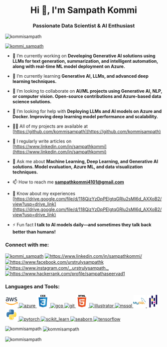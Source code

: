 <h1 align="center">Hi 👋, I'm Sampath Kommi</h1>
<h3 align="center">Passionate Data Scientist & AI Enthusiast</h3>

<p align="left"> <img src="https://komarev.com/ghpvc/?username=kommisampath&label=Profile%20views&color=0e75b6&style=flat" alt="kommisampath" /> </p>

<p align="left"> <a href="https://twitter.com/kommi_sampath" target="blank"><img src="https://img.shields.io/twitter/follow/kommi_sampath?logo=twitter&style=for-the-badge" alt="kommi_sampath" /></a> </p>

- 🔭 I’m currently working on **Developing Generative AI solutions using LLMs for text generation, summarization, and intelligent automation, along with real-time ML model deployment on Azure.**

- 🌱 I’m currently learning **Generative AI, LLMs, and advanced deep learning techniques.**

- 👯 I’m looking to collaborate on **AI/ML projects using Generative AI, NLP, or computer vision. Open-source contributions and Azure-based data science solutions.**

- 🤝 I’m looking for help with **Deploying LLMs and AI models on Azure and Docker. Improving deep learning model performance and scalability.**

- 👨‍💻 All of my projects are available at [https://github.com/kommisampath](https://github.com/kommisampath)

- 📝 I regularly write articles on [https://www.linkedin.com/in/sampathkommi](https://www.linkedin.com/in/sampathkommi)

- 💬 Ask me about **Machine Learning, Deep Learning, and Generative AI solutions. Model evaluation, Azure ML, and data visualization techniques.**

- 📫 How to reach me **sampathkommi4101@gmail.com**

- 📄 Know about my experiences [https://drive.google.com/file/d/118QizYzDpPElgtqGRlu2sMl6d_AXXoB2/view?usp=drive_link](https://drive.google.com/file/d/118QizYzDpPElgtqGRlu2sMl6d_AXXoB2/view?usp=drive_link)

- ⚡ Fun fact **I talk to AI models daily—and sometimes they talk back better than humans!**

<h3 align="left">Connect with me:</h3>
<p align="left">
<a href="https://twitter.com/kommi_sampath" target="blank"><img align="center" src="https://raw.githubusercontent.com/rahuldkjain/github-profile-readme-generator/master/src/images/icons/Social/twitter.svg" alt="kommi_sampath" height="30" width="40" /></a>
<a href="https://linkedin.com/in/https://www.linkedin.com/in/sampathkommi/" target="blank"><img align="center" src="https://raw.githubusercontent.com/rahuldkjain/github-profile-readme-generator/master/src/images/icons/Social/linked-in-alt.svg" alt="https://www.linkedin.com/in/sampathkommi/" height="30" width="40" /></a>
<a href="https://fb.com/https://www.facebook.com/urstrulysampathk" target="blank"><img align="center" src="https://raw.githubusercontent.com/rahuldkjain/github-profile-readme-generator/master/src/images/icons/Social/facebook.svg" alt="https://www.facebook.com/urstrulysampathk" height="30" width="40" /></a>
<a href="https://instagram.com/https://www.instagram.com/_.urstrulysampath._" target="blank"><img align="center" src="https://raw.githubusercontent.com/rahuldkjain/github-profile-readme-generator/master/src/images/icons/Social/instagram.svg" alt="https://www.instagram.com/_.urstrulysampath._" height="30" width="40" /></a>
<a href="https://www.hackerrank.com/https://www.hackerrank.com/profile/sampathaseervad1" target="blank"><img align="center" src="https://raw.githubusercontent.com/rahuldkjain/github-profile-readme-generator/master/src/images/icons/Social/hackerrank.svg" alt="https://www.hackerrank.com/profile/sampathaseervad1" height="30" width="40" /></a>
</p>

<h3 align="left">Languages and Tools:</h3>
<p align="left"> <a href="https://aws.amazon.com" target="_blank" rel="noreferrer"> <img src="https://raw.githubusercontent.com/devicons/devicon/master/icons/amazonwebservices/amazonwebservices-original-wordmark.svg" alt="aws" width="40" height="40"/> </a> <a href="https://azure.microsoft.com/en-in/" target="_blank" rel="noreferrer"> <img src="https://www.vectorlogo.zone/logos/microsoft_azure/microsoft_azure-icon.svg" alt="azure" width="40" height="40"/> </a> <a href="https://www.w3schools.com/css/" target="_blank" rel="noreferrer"> <img src="https://raw.githubusercontent.com/devicons/devicon/master/icons/css3/css3-original-wordmark.svg" alt="css3" width="40" height="40"/> </a> <a href="https://cloud.google.com" target="_blank" rel="noreferrer"> <img src="https://www.vectorlogo.zone/logos/google_cloud/google_cloud-icon.svg" alt="gcp" width="40" height="40"/> </a> <a href="https://git-scm.com/" target="_blank" rel="noreferrer"> <img src="https://www.vectorlogo.zone/logos/git-scm/git-scm-icon.svg" alt="git" width="40" height="40"/> </a> <a href="https://www.w3.org/html/" target="_blank" rel="noreferrer"> <img src="https://raw.githubusercontent.com/devicons/devicon/master/icons/html5/html5-original-wordmark.svg" alt="html5" width="40" height="40"/> </a> <a href="https://www.adobe.com/in/products/illustrator.html" target="_blank" rel="noreferrer"> <img src="https://www.vectorlogo.zone/logos/adobe_illustrator/adobe_illustrator-icon.svg" alt="illustrator" width="40" height="40"/> </a> <a href="https://www.microsoft.com/en-us/sql-server" target="_blank" rel="noreferrer"> <img src="https://www.svgrepo.com/show/303229/microsoft-sql-server-logo.svg" alt="mssql" width="40" height="40"/> </a> <a href="https://www.mysql.com/" target="_blank" rel="noreferrer"> <img src="https://raw.githubusercontent.com/devicons/devicon/master/icons/mysql/mysql-original-wordmark.svg" alt="mysql" width="40" height="40"/> </a> <a href="https://pandas.pydata.org/" target="_blank" rel="noreferrer"> <img src="https://raw.githubusercontent.com/devicons/devicon/2ae2a900d2f041da66e950e4d48052658d850630/icons/pandas/pandas-original.svg" alt="pandas" width="40" height="40"/> </a> <a href="https://www.python.org" target="_blank" rel="noreferrer"> <img src="https://raw.githubusercontent.com/devicons/devicon/master/icons/python/python-original.svg" alt="python" width="40" height="40"/> </a> <a href="https://pytorch.org/" target="_blank" rel="noreferrer"> <img src="https://www.vectorlogo.zone/logos/pytorch/pytorch-icon.svg" alt="pytorch" width="40" height="40"/> </a> <a href="https://scikit-learn.org/" target="_blank" rel="noreferrer"> <img src="https://upload.wikimedia.org/wikipedia/commons/0/05/Scikit_learn_logo_small.svg" alt="scikit_learn" width="40" height="40"/> </a> <a href="https://seaborn.pydata.org/" target="_blank" rel="noreferrer"> <img src="https://seaborn.pydata.org/_images/logo-mark-lightbg.svg" alt="seaborn" width="40" height="40"/> </a> <a href="https://www.tensorflow.org" target="_blank" rel="noreferrer"> <img src="https://www.vectorlogo.zone/logos/tensorflow/tensorflow-icon.svg" alt="tensorflow" width="40" height="40"/> </a> </p>

<p><img align="left" src="https://github-readme-stats.vercel.app/api/top-langs?username=kommisampath&show_icons=true&locale=en&layout=compact" alt="kommisampath" /></p>

<p>&nbsp;<img align="center" src="https://github-readme-stats.vercel.app/api?username=kommisampath&show_icons=true&locale=en" alt="kommisampath" /></p>

<p><img align="center" src="https://github-readme-streak-stats.herokuapp.com/?user=kommisampath&" alt="kommisampath" /></p>

